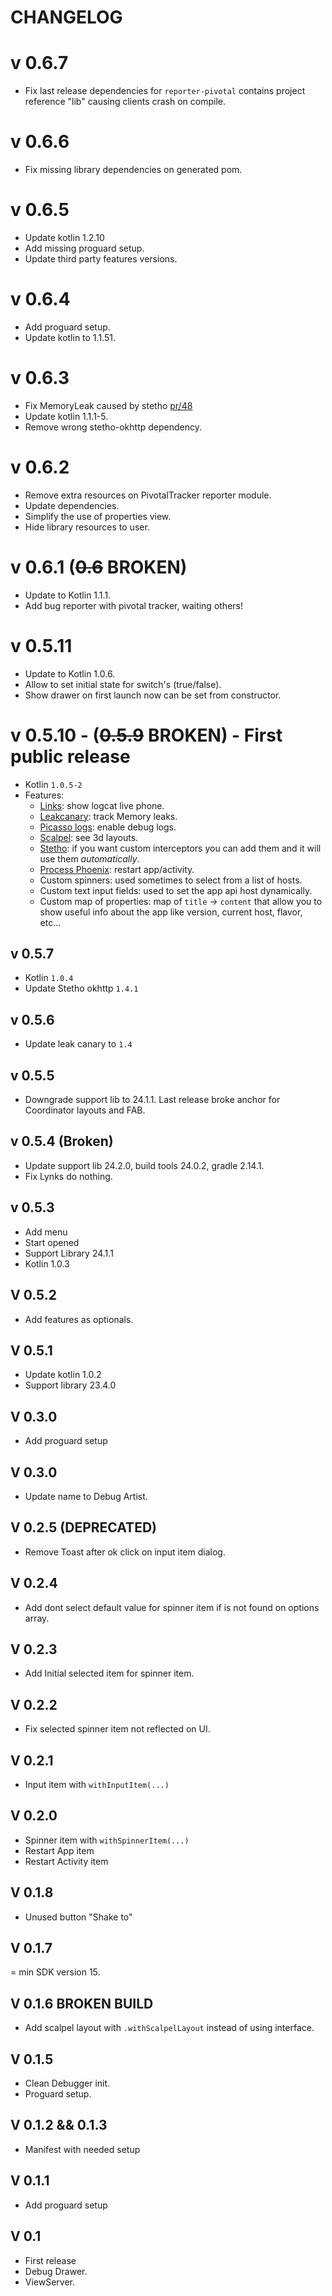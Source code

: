 # CHANGELOG

# v 0.6.7
- Fix last release dependencies for `reporter-pivotal` contains project reference "lib" causing clients crash on compile.

# v 0.6.6
- Fix missing library dependencies on generated pom.

# v 0.6.5
- Update kotlin 1.2.10
- Add missing proguard setup.
- Update third party features versions. 

# v 0.6.4
- Add proguard setup.
- Update kotlin to 1.1.51.

# v 0.6.3
- Fix MemoryLeak caused by stetho [pr/48](https://github.com/BaristaVentures/debug-artist/pull/48)
- Update kotlin 1.1.1-5.
- Remove wrong stetho-okhttp dependency.
 
# v 0.6.2
- Remove extra resources on PivotalTracker reporter module.
- Update dependencies.
- Simplify the use of properties view.
- Hide library resources to user.

# v 0.6.1 (~~0.6~~ BROKEN) 
- Update to Kotlin 1.1.1.
- Add bug reporter with pivotal tracker, waiting others!

# v 0.5.11
- Update to Kotlin 1.0.6.
- Allow to set initial state for switch's (true/false).
- Show drawer on first launch now can be set from constructor.

# v 0.5.10 - (~~0.5.9~~ BROKEN) - First public release
- Kotlin `1.0.5-2`
- Features:
  - [Links](https://github.com/pedrovgs/Lynx): show logcat live phone.
  - [Leakcanary](https://github.com/square/leakcanary): track Memory leaks.
  - [Picasso logs](https://github.com/square/picasso): enable debug logs.
  - [Scalpel](https://github.com/JakeWharton/scalpel): see 3d layouts.
  - [Stetho](https://github.com/facebook/stetho): if you want custom interceptors you can add them and it will use them _automatically_.
  - [Process Phoenix](https://github.com/JakeWharton/ProcessPhoenix): restart app/activity.
  - Custom spinners: used sometimes to select from a list of hosts.
  - Custom text input fields: used to set the app api host dynamically.
  - Custom map of properties: map of `title` -> `content` that allow you to show  useful info about the app like version, current host, flavor, etc...

## v 0.5.7
- Kotlin `1.0.4`
- Update Stetho okhttp `1.4.1`

## v 0.5.6
- Update leak canary to `1.4`

## v 0.5.5
- Downgrade support lib to 24.1.1.
Last release broke anchor for Coordinator layouts and FAB.

## v 0.5.4 (Broken)
- Update support lib 24.2.0, build tools 24.0.2, gradle 2.14.1.
- Fix Lynks do nothing.

## v 0.5.3
- Add menu
- Start opened
- Support Library 24.1.1
- Kotlin 1.0.3

## V 0.5.2
- Add features as optionals.

## V 0.5.1
- Update kotlin 1.0.2
- Support library 23.4.0

## V 0.3.0
- Add proguard setup

## V 0.3.0
- Update name to Debug Artist.

## V 0.2.5 (DEPRECATED)
- Remove Toast after ok click on input item dialog.

## V 0.2.4
- Add dont select default value for spinner item if is not found on options array.

## V 0.2.3
- Add Initial selected item for spinner item.

## V 0.2.2
- Fix selected spinner item not reflected on UI.

## V 0.2.1
- Input item with `withInputItem(...)`

## V 0.2.0
- Spinner item with `withSpinnerItem(...)`
- Restart App item
- Restart Activity item

## V 0.1.8
- Unused button "Shake to"

## V 0.1.7
= min SDK version 15.

## V 0.1.6 BROKEN BUILD
- Add scalpel layout with `.withScalpelLayout` instead of using interface.

## V 0.1.5
- Clean Debugger init.
- Proguard setup.

## V 0.1.2 && 0.1.3
- Manifest with needed setup

## V 0.1.1
- Add proguard setup

## V 0.1
- First release
- Debug Drawer.
- ViewServer.
